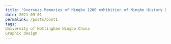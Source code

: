 ```yaml
---
title: 'Overseas Memories of Ningbo 1200 exhibition of Ningbo History Digital Humanities Project'
date: 2021-09-01
permalink: /posts/post1
tags:
University of Nottingham Ningbo China
Graphic design
---
```


